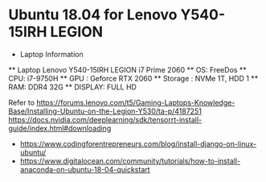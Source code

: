 # Ubuntu 18.04 for Lenovo Y540-15IRH LEGION

* Laptop Information

** Laptop Lenovo Y540-15IRH LEGION i7 Prime 2060
** OS: FreeDos 
** CPU: i7-9750H 
** GPU : Geforce RTX 2060
** Storage : NVMe 1T, HDD 1
** RAM: DDR4 32G
** DISPLAY: FULL HD


Refer to 
 https://forums.lenovo.com/t5/Gaming-Laptops-Knowledge-Base/Installing-Ubuntu-on-the-Legion-Y530/ta-p/4187251 <br/>
 https://docs.nvidia.com/deeplearning/sdk/tensorrt-install-guide/index.html#downloading
 * https://www.codingforentrepreneurs.com/blog/install-django-on-linux-ubuntu/
 * https://www.digitalocean.com/community/tutorials/how-to-install-anaconda-on-ubuntu-18-04-quickstart

